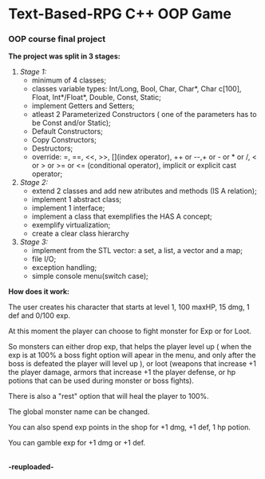  <h1>Text-Based-RPG C++ OOP Game</h1>
 <h3>OOP course final project</h3>

<b>The project was split in 3 stages:</b>
<ol>
<li>
  <i>Stage 1:</i>
  <ul>
    <li>minimum of 4 classes;</li>
    <li>classes variable types: Int/Long, Bool, Char, Char*, Char c[100], Float, Int*/Float*, Double, Const, Static;</li>
    <li>implement Getters and Setters;</li>
    <li>atleast 2 Parameterized Constructors ( one of the parameters has to be Const and/or Static);</li>
    <li>Default Constructors;</li>
    <li>Copy Constructors;</li>
    <li>Destructors;</li>
    <li>override: =, ==, <<, >>, [](index operator), ++ or --,+ or - or * or /,  < or > or >= or <= (conditional operator), implicit or explicit cast operator;</li>
  </ul>
</li>

<li>
  <i>Stage 2:</i>
  <ul>
    <li>extend 2 classes and add new atributes and methods (IS A relation);</li>
    <li>implement 1 abstract class;</li>
    <li>implement 1 interface;</li>
    <li>implement a class that exemplifies the HAS A concept;</li>
    <li>exemplify virtualization;</li>
    <li>create a clear class hierarchy</li>
  </ul>
</li>

<li>
  <i>Stage 3:</i>
  <ul>
    <li>implement from the STL vector: a set, a list, a vector and a map;</li>
    <li>file I/O;</li>
    <li>exception handling;</li>
    <li>simple console menu(switch case);</li>
  </ul>
</li>
</ol>

<b>How does it work:</b>
<p> The user creates his character that starts at level 1, 100 maxHP, 15 dmg, 1 def and 0/100 exp. </p>
<p> At this moment the player can choose to fight monster for Exp or for Loot.</p>
<p> So monsters can either drop exp, that helps the player level up ( when the exp is at 100% a boss fight option will apear in the menu, and only after 
the boss is defeated the player will level up ), or loot (weapons that increase +1 the player damage, armors that increase +1 the player defense, or hp potions
that can be used during monster or boss fights).</p>
<p> There is also a "rest" option that will heal the player to 100%.</p>
<p> The global monster name can be changed.<p>
<p> You can also spend exp points in the shop for +1 dmg, +1 def, 1 hp potion. </p>
<p> You can gamble exp for +1 dmg or +1 def.</p>
 <br>
 <b>-reuploaded-</b>
